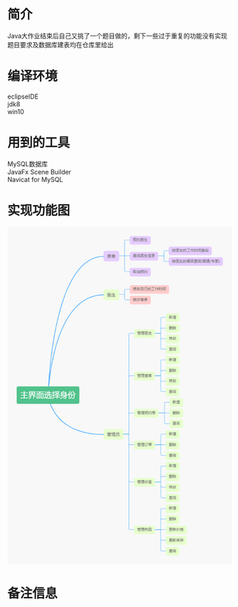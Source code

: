 # 简介
Java大作业结束后自己又挑了一个题目做的，剩下一些过于重复的功能没有实现  
题目要求及数据库建表均在仓库里给出  

# 编译环境
eclipseIDE  
jdk8  
win10  

# 用到的工具
MySQL数据库   
JavaFx Scene Builder   
Navicat for MySQL  

# 实现功能图
![Image Text](https://github.com/Chaos-Chou/Doctor-workstation-management-system/blob/master/img/%E5%8A%9F%E8%83%BD%E5%AE%9E%E7%8E%B0.jpg)  
# 备注信息
